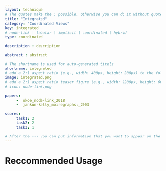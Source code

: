 ```yaml
---
layout: technique
# The quotes make the : possible, otherwise you can do it without quotes
title: "Integrated"
category: "Coordinated Views"
key: integrated
# node-link | tabular | implicit | coordinated | hybrid 
type: coordinated

description : description

abstract : abstract

# The shortname is used for auto-generated titels
shortname: integrated
# add a 2:1 aspect ratio (e.g., width: 400px, height: 200px) to the folder /assets/images/papers/
image: integrated.png
# add a 2:1 aspect ratio teaser figure (e.g., width: 1200px, height: 600px) to the folder /assets/images/papers/
# icon: node-link.png

papers:
     -  okoe_node-link_2018
     -  jankun-kelly_moiregraphs:_2003

scores:
     task1: 2
     task2: 2
     task3: 1

# After the --- you can put information that you want to appear on the website using markdown formatting or HTML. A good example are acknowledgements, extra references, an erratum, etc.
---
```


# Reccommended Usage

